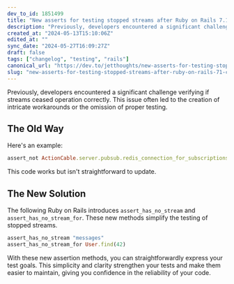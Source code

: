 ```yaml
---
dev_to_id: 1851499
title: "New asserts for testing stopped streams after Ruby on Rails 7.1."
description: "Previously, developers encountered a significant challenge verifying if streams ceased operation..."
created_at: "2024-05-13T15:10:06Z"
edited_at: ""
sync_date: "2024-05-27T16:09:27Z"
draft: false
tags: ["changelog", "testing", "rails"]
canonical_url: "https://dev.to/jetthoughts/new-asserts-for-testing-stopped-streams-after-ruby-on-rails-71-542b"
slug: "new-asserts-for-testing-stopped-streams-after-ruby-on-rails-71-changelog"
---
```

Previously, developers encountered a significant challenge verifying if streams ceased operation correctly. This issue often led to the creation of intricate workarounds or the omission of proper testing.

## The Old Way

Here's an e­xample:

```ruby
assert_not ActionCable.server.pubsub.redis_connection_for_subscriptions.subscribed_to?("messages")
```

This code­ works but isn't straightforward to update.

## The New Solution

The following Ruby on Rails introduces `assert_has_no_stream` and `assert_has_no_stream_for`. These new methods simplify the testing of stopped streams.

```ruby
assert_has_no_stream "messages"
assert_has_no_stream_for User.find(42)
```

With these new assertion methods, you can straightforwardly express your test goals. This simplicity and clarity strengthen your tests and make them easier to maintain, giving you confidence in the reliability of your code.
